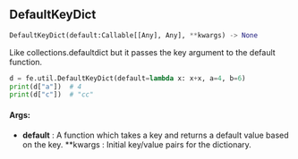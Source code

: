 ## DefaultKeyDict
```python
DefaultKeyDict(default:Callable[[Any], Any], **kwargs) -> None
```
Like collections.defaultdict but it passes the key argument to the default function.

```python
d = fe.util.DefaultKeyDict(default=lambda x: x+x, a=4, b=6)
print(d["a"])  # 4
print(d["c"])  # "cc"
```


#### Args:

* **default** :  A function which takes a key and returns a default value based on the key.
 **kwargs :  Initial key/value pairs for the dictionary.